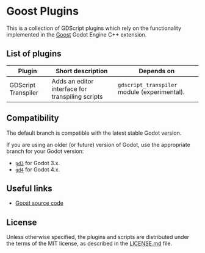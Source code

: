# Goost Plugins

This is a collection of GDScript plugins which rely on the functionality
implemented in the [Goost](https://github.com/goostengine/goost) Godot Engine C++
extension.

## List of plugins

| Plugin              | Short description                                | Depends on                                   |
| ------------------- | ------------------------------------------------ | -------------------------------------------- |
| GDScript Transpiler | Adds an editor interface for transpiling scripts | `gdscript_transpiler` module (experimental). |

## Compatibility

The default branch is compatible with the latest stable Godot version.

If you are using an older (or future) version of Godot, use the appropriate
branch for your Godot version:

- [`gd3`](https://github.com/goostengine/goost-plugins/tree/gd3) for Godot 3.x.
- [`gd4`](https://github.com/goostengine/goost-plugins/tree/gd4) for Godot 4.x.

## Useful links

- [Goost source code](https://github.com/goostengine/goost)

## License

Unless otherwise specified, the plugins and scripts are distributed under the
terms of the MIT license, as described in the [LICENSE.md](LICENSE.md) file.
